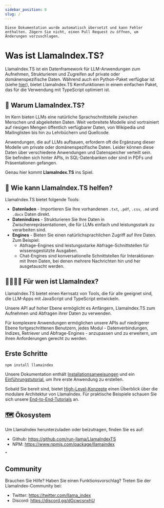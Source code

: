 ```yaml
---
sidebar_position: 0
slug: /
---
```


`Diese Dokumentation wurde automatisch übersetzt und kann Fehler enthalten. Zögern Sie nicht, einen Pull Request zu öffnen, um Änderungen vorzuschlagen.`

# Was ist LlamaIndex.TS?

LlamaIndex.TS ist ein Datenframework für LLM-Anwendungen zum Aufnehmen, Strukturieren und Zugreifen auf private oder domänenspezifische Daten. Während auch ein Python-Paket verfügbar ist (siehe [hier](https://docs.llamaindex.ai/en/stable/)), bietet LlamaIndex.TS Kernfunktionen in einem einfachen Paket, das für die Verwendung mit TypeScript optimiert ist.

## 🚀 Warum LlamaIndex.TS?

Im Kern bieten LLMs eine natürliche Sprachschnittstelle zwischen Menschen und abgeleiteten Daten. Weit verbreitete Modelle sind vortrainiert auf riesigen Mengen öffentlich verfügbarer Daten, von Wikipedia und Mailinglisten bis hin zu Lehrbüchern und Quellcode.

Anwendungen, die auf LLMs aufbauen, erfordern oft die Ergänzung dieser Modelle um private oder domänenspezifische Daten. Leider können diese Daten über verschiedene Anwendungen und Datenspeicher verteilt sein. Sie befinden sich hinter APIs, in SQL-Datenbanken oder sind in PDFs und Präsentationen gefangen.

Genau hier kommt **LlamaIndex.TS** ins Spiel.

## 🦙 Wie kann LlamaIndex.TS helfen?

LlamaIndex.TS bietet folgende Tools:

- **Datenladen** - Importieren Sie Ihre vorhandenen `.txt`, `.pdf`, `.csv`, `.md` und `.docx` Daten direkt.
- **Datenindizes** - Strukturieren Sie Ihre Daten in Zwischenrepräsentationen, die für LLMs einfach und leistungsstark zu verarbeiten sind.
- **Engines** - Bieten Sie einen natürlichsprachlichen Zugriff auf Ihre Daten. Zum Beispiel:
  - Abfrage-Engines sind leistungsstarke Abfrage-Schnittstellen für wissensgestützte Ausgaben.
  - Chat-Engines sind konversationelle Schnittstellen für Interaktionen mit Ihren Daten, bei denen mehrere Nachrichten hin und her ausgetauscht werden.

## 👨‍👩‍👧‍👦 Für wen ist LlamaIndex?

LlamaIndex.TS bietet einen Kernsatz von Tools, die für alle geeignet sind, die LLM-Apps mit JavaScript und TypeScript entwickeln.

Unsere API auf hoher Ebene ermöglicht es Anfängern, LlamaIndex.TS zum Aufnehmen und Abfragen ihrer Daten zu verwenden.

Für komplexere Anwendungen ermöglichen unsere APIs auf niedrigerer Ebene fortgeschrittenen Benutzern, jedes Modul - Datenverbindungen, Indizes, Retriever und Abfrage-Engines - anzupassen und zu erweitern, um ihren Anforderungen gerecht zu werden.

## Erste Schritte

`npm install llamaindex`

Unsere Dokumentation enthält [Installationsanweisungen](./installation.md) und ein [Einführungstutorial](./starter.md), um Ihre erste Anwendung zu erstellen.

Sobald Sie bereit sind, bietet [High-Level-Konzepte](./concepts.md) einen Überblick über die modulare Architektur von LlamaIndex. Für praktische Beispiele schauen Sie sich unsere [End-to-End-Tutorials](./end_to_end.md) an.

## 🗺️ Ökosystem

Um LlamaIndex herunterzuladen oder beizutragen, finden Sie es auf:

- Github: https://github.com/run-llama/LlamaIndexTS
- NPM: https://www.npmjs.com/package/llamaindex

"

## Community

Brauchen Sie Hilfe? Haben Sie einen Funktionsvorschlag? Treten Sie der LlamaIndex-Community bei:

- Twitter: https://twitter.com/llama_index
- Discord: https://discord.gg/dGcwcsnxhU
